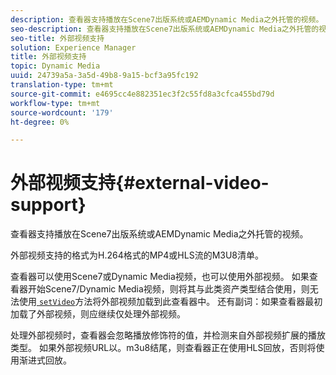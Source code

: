 ```yaml
---
description: 查看器支持播放在Scene7出版系统或AEMDynamic Media之外托管的视频。
seo-description: 查看器支持播放在Scene7出版系统或AEMDynamic Media之外托管的视频。
seo-title: 外部视频支持
solution: Experience Manager
title: 外部视频支持
topic: Dynamic Media
uuid: 24739a5a-3a5d-49b8-9a15-bcf3a95fc192
translation-type: tm+mt
source-git-commit: e4695cc4e882351ec3f2c55fd8a3cfca455bd79d
workflow-type: tm+mt
source-wordcount: '179'
ht-degree: 0%

---
```



# 外部视频支持{#external-video-support}

查看器支持播放在Scene7出版系统或AEMDynamic Media之外托管的视频。

外部视频支持的格式为H.264格式的MP4或HLS流的M3U8清单。

查看器可以使用Scene7或Dynamic Media视频，也可以使用外部视频。 如果查看器开始Scene7/Dynamic Media视频，则将其与此类资产类型结合使用，则无法使用[ `setVideo`](../../c-html5-s7-aem-asset-viewers/c-html5-video-reference/c-html5-video-viewer-20-javascriptapiref/r-html5-video-viewer-20-javascriptapiref-setvideo.md#reference-85d3422d6ce64a36ac74827120b5a17c)方法将外部视频加载到此查看器中。 还有副词：如果查看器最初加载了外部视频，则应继续仅处理外部视频。

处理外部视频时，查看器会忽略播放修饰符的值，并检测来自外部视频扩展的播放类型。 如果外部视频URL以。m3u8结尾，则查看器正在使用HLS回放，否则将使用渐进式回放。
